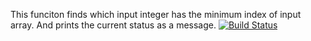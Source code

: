  This funciton  finds which input integer has the minimum index of input array. And prints the current status as a message.
[![Build Status](https://travis-ci.com/neptunel/Bil481App.svg?branch=main)](https://travis-ci.com/neptunel/Bil481App)
